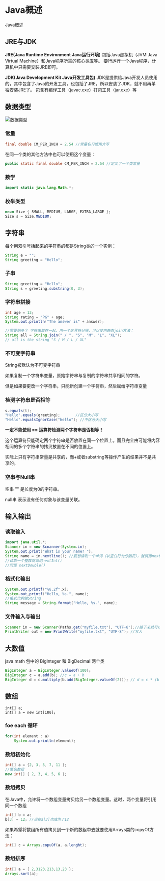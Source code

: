 # Java概述


Java概述

<!--more-->


## JRE与JDK
**JRE(Java Runtime Environment Java运行环境)**
包括Java虚拟机（JVM Java Virtual Machine）和Java程序所需的核心类库等。
要行运行一个Java程序，计算机中只需要安装JRE即可。

**JDK(Java Development Kit Java开发工具包)**
JDK是提供给Java开发人员使用的，其中包含了Java的开发工具，也包括了JRE，所以安装了JDK，就不用再单独安装JRE了。
包含有编译工具（javac.exe）打包工具（jar.exe）等

## 数据类型
![数据类型](https://raw.githubusercontent.com/Kiasma1/Kiasma1.github.io/master/posts/2019/java/数据类型.png)

###  常量

```java
final double CM_PER_INCH = 2.54 //常量名习惯用大写
```

在同一个类的其他方法中也可以使用这个变量：

```java
public static final double CM_PER_INCH = 2.54 //定义了一个类常量

```

### 数学

```java
import static java.lang.Math.*;
```

### 枚举类型

```java
enum Size { SMALL, MEDIUM, LARGE, EXTRA_LARGE };
Size s = Size.MEDIUM;
```

## 字符串

每个用双引号括起来的字符串的都是String类的一个实例：

```java
String e = "";
String greeting = "Hello";
```

### 子串

```java
String greeting = "Hello";
String s = greeting.substring(0, 3);
```

### 字符串拼接

```java
int age = 13;
String rating = "PG" + age;
System.out.println("The answer is" + answer);
```

```java
//需要把多个 字符串放在一起，用一个定界符分隔，可以使用静态join方法：
String all = String.join(" / ", "S", "M", "L", "XL");
// all is the string "S / M / L / XL"
```

### 不可变字符串

String被默认为不可变字符串

如果复制一个字符串变量，原始字符串与复制的字符串共享相同的字符。

但是如果要更改一个字符串，只能新创建一个字符串，然后赋给字符串变量

### 检测字符串是否相等

````java
s.equals(t);
"Hello".equals(greeting);		//区分大小写
"Hello".equalsIgnorCase("hello"); //不区分大小写
````

**一定不能使用 == 运算符检测两个字符串是否相等！**

这个运算符只能确定两个字符串是否放置在同一个位置上。而且完全由可能将内容相同的多个字符串的拷贝放置在不同的位置上。

实际上只有字符串常量是共享的，而+或者substring等操作产生的结果并不是共享的。

### 空串与Null串

空串 "" 是长度为0的字符串。

null串 表示没有任何对象与该变量关联。

## 输入输出

### 读取输入

```java
import java.util.*;
Scanner in = new Scnanner(System.in);
System.out.print("What is your name? ");
String name = in.nextline(); //要想读取一个单词（以空白符为分隔符），就调用next()
//读取一个整数就调用nextInt()
//同理 nextDouble()
```

### 格式化输出

```java
System.out.printf("%8.2f",x);
System.out,printf("Hello, %s.", name);
//格式化构建String
String message = String.format("Hello, %s.", name);
```

### 文件输入与输出

```java
Scanner in = new Scanner(Paths.get("myfile.txt"), "UTF-8");//接下来就可以读取了
PrintWriter out = new PrintWrite("myfile.txt", "UTF-8"); //写入
```

## 大数值

java.math 包中的 BigInteger 和 BigDecimal 两个类

```java
BigInteger a = BigInteger.valueOf(100);
BigInteger c = a.add(b); //c = a + b
BigInteger d = c.multiply(b.add(BigInteger.valueOf(2))); // d = c * (b + 2)
```



## 数组

```
int[] a;
int[] a = new int[100];
```

### foe each 循环

```java
for(int element : a)
    System.out.println(element);
```

### 数组初始化

```java
int[] a = {2, 3, 5, 7, 11 };
//匿名数组
new int[] { 2, 3, 4, 5, 6 };
```

### 数组拷贝

在Java中，允许将一个数组变量拷贝给另一个数组变量。这时，两个变量将引用同一个数组

```java
int[] b = a;
b[3] = 12; //现在a[3]也成为了12
```

如果希望将数组所有值拷贝到一个新的数组中去就要使用Arrays类的copyOf方法：

```java
int[] c = Arrays.copuOf(a, a.lenght);
```

### 数组排序

```java
int[] a = { 2,3123,213,13,23 };
Arrays.sort(a);
```
